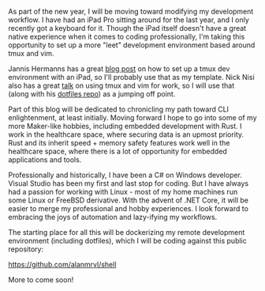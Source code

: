As part of the new year, I will be moving toward modifying my development workflow. I have had an iPad Pro sitting around for the last year, and I only recently got a keyboard for it. Though the iPad itself doesn't have a great native experience when it comes to coding professionally, I'm taking this opportunity to set up a more "leet" development environment based around tmux and vim.

Jannis Hermanns has a great [blog post](https://jann.is/ipad-pro-for-programming/) on how to set up a tmux dev environment with an iPad, so I'll probably use that as my template. Nick Nisi also has a great [talk](https://youtu.be/5r6yzFEXajQ) on using tmux and vim for work, so I will use that (along with his [dotfiles repo](https://github.com/nicknisi/dotfiles)) as a jumping off point.

Part of this blog will be dedicated to chronicling my path toward CLI enlightenment, at least initially. Moving forward I hope to go into some of my more Maker-like hobbies, including embedded development with Rust. I work in the healthcare space, where securing data is an upmost priority. Rust and its inherit speed + memory safety features work well in the healthcare space, where there is a lot of opportunity for embedded applications and tools.

Professionally and historically, I have been a C# on Windows developer. Visual Studio has been my first and last stop for coding. But I have always had a passion for working with Linux - most of my home machines run some Linux or FreeBSD derivative. With the advent of .NET Core, it will be easier to merge my professional and hobby experiences. I look forward to embracing the joys of automation and lazy-ifying my workflows. 

The starting place for all this will be dockerizing my remote development environment (including dotfiles), which I will be coding against this public repository:

https://github.com/alanmrvl/shell

More to come soon!

